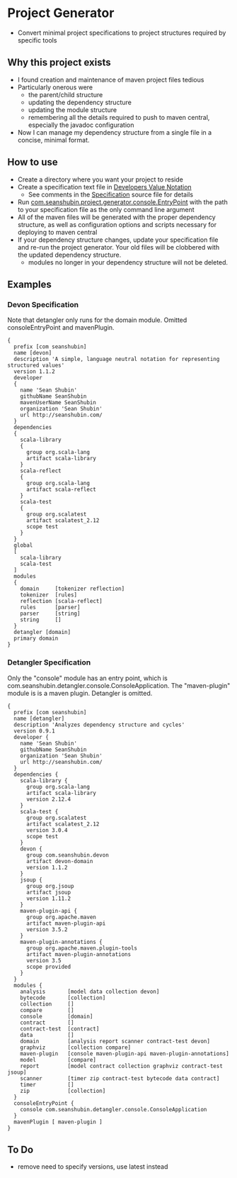 # Project Generator
- Convert minimal project specifications to project structures required by specific tools

## Why this project exists
- I found creation and maintenance of maven project files tedious
- Particularly onerous were
    - the parent/child structure
    - updating the dependency structure
    - updating the module structure
    - remembering all the details required to push to maven central, especially the javadoc configuration
- Now I can manage my dependency structure from a single file in a concise, minimal format.

## How to use
- Create a directory where you want your project to reside
- Create a specification text file in [Developers Value Notation](https://github.com/SeanShubin/devon)
    - See comments in the [Specification](domain/src/main/scala/com/seanshubin/project/generator/domain/Specification.scala) source file for details
- Run [com.seanshubin.project.generator.console.EntryPoint](console/src/main/scala/com/seanshubin/project/generator/console/EntryPoint.scala) with the path to your specification file as the only command line argument
- All of the maven files will be generated with the proper dependency structure, as well as configuration options and scripts necessary for deploying to maven central
- If your dependency structure changes, update your specification file and re-run the project generator.  Your old files will be clobbered with the updated dependency structure.
    - modules no longer in your dependency structure will not be deleted. 

## Examples

### Devon Specification
Note that detangler only runs for the domain module.  Omitted consoleEntryPoint and mavenPlugin. 
```
{
  prefix [com seanshubin]
  name [devon]
  description 'A simple, language neutral notation for representing structured values'
  version 1.1.2
  developer
  {
    name 'Sean Shubin'
    githubName SeanShubin
    mavenUserName SeanShubin
    organization 'Sean Shubin'
    url http://seanshubin.com/
  }
  dependencies
  {
    scala-library
    {
      group org.scala-lang
      artifact scala-library
    }
    scala-reflect
    {
      group org.scala-lang
      artifact scala-reflect
    }
    scala-test
    {
      group org.scalatest
      artifact scalatest_2.12
      scope test
    }
  }
  global
  [
    scala-library
    scala-test
  ]
  modules
  {
    domain     [tokenizer reflection]
    tokenizer  [rules]
    reflection [scala-reflect]
    rules      [parser]
    parser     [string]
    string     []
  }
  detangler [domain]
  primary domain
}
```

### Detangler Specification 
Only the "console" module has an entry point, which is com.seanshubin.detangler.console.ConsoleApplication.
The "maven-plugin" module is is a maven plugin.
Detangler is omitted.
```
{
  prefix [com seanshubin]
  name [detangler]
  description 'Analyzes dependency structure and cycles'
  version 0.9.1
  developer {
    name 'Sean Shubin'
    githubName SeanShubin
    organization 'Sean Shubin'
    url http://seanshubin.com/
  }
  dependencies {
    scala-library {
      group org.scala-lang
      artifact scala-library
      version 2.12.4
    }
    scala-test {
      group org.scalatest
      artifact scalatest_2.12
      version 3.0.4
      scope test
    }
    devon {
      group com.seanshubin.devon
      artifact devon-domain
      version 1.1.2
    }
    jsoup {
      group org.jsoup
      artifact jsoup
      version 1.11.2
    }
    maven-plugin-api {
      group org.apache.maven
      artifact maven-plugin-api
      version 3.5.2
    }
    maven-plugin-annotations {
      group org.apache.maven.plugin-tools
      artifact maven-plugin-annotations
      version 3.5
      scope provided
    }
  }
  modules {
    analysis       [model data collection devon]
    bytecode       [collection]
    collection     []
    compare        []
    console        [domain]
    contract       []
    contract-test  [contract]
    data           []
    domain         [analysis report scanner contract-test devon]
    graphviz       [collection compare]
    maven-plugin   [console maven-plugin-api maven-plugin-annotations]
    model          [compare]
    report         [model contract collection graphviz contract-test jsoup]
    scanner        [timer zip contract-test bytecode data contract]
    timer          []
    zip            [collection]
  }
  consoleEntryPoint {
    console com.seanshubin.detangler.console.ConsoleApplication
  }
  mavenPlugin [ maven-plugin ]
}
```

## To Do
- remove need to specify versions, use latest instead